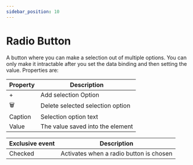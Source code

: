 ```yaml
---
sidebar_position: 10
---
```

# Radio Button

A button where you can make a selection out of multiple options. You can only make it intractable after you set the data binding and then setting the value. Properties are:

| Property | Description |
| --- | --- |
| + | Add selection Option |
| 🗑️ | Delete selected selection option |
| Caption | Selection option text |
| Value | The value saved into the element |

| Exclusive event | Description |
| --- | --- |
| Checked | Activates when a radio button is chosen |
